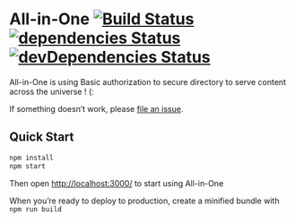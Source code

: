 # All-in-One [![Build Status](https://travis-ci.org/FabienGreard/All-In-One.svg?branch=master)](https://travis-ci.org/FabienGreard/All-in-One)[![dependencies Status](https://david-dm.org/FabienGreard/All-in-One/status.svg)](https://david-dm.org/FabienGreard/All-in-One)[![devDependencies Status](https://david-dm.org/FabienGreard/All-in-One/dev-status.svg)](https://david-dm.org/FabienGreard/All-in-One?type=dev)

All-in-One is using Basic authorization to secure directory to serve content across the universe ! (:

If something doesn’t work, please [file an issue](https://github.com/FabienGreard/All-in-One/issues/new).

## Quick Start

```sh
npm install
npm start
```

Then open [http://localhost:3000/](http://localhost:3000/) to start using All-in-One

When you’re ready to deploy to production, create a minified bundle with `npm run build`
